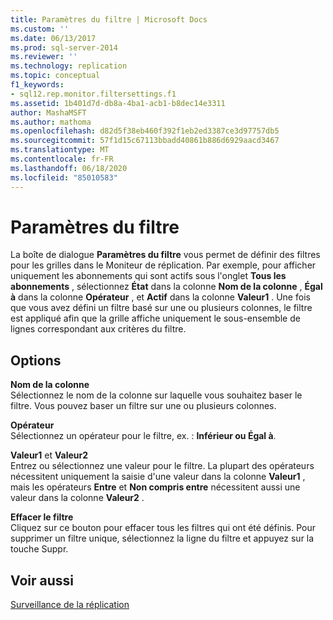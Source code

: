 ```yaml
---
title: Paramètres du filtre | Microsoft Docs
ms.custom: ''
ms.date: 06/13/2017
ms.prod: sql-server-2014
ms.reviewer: ''
ms.technology: replication
ms.topic: conceptual
f1_keywords:
- sql12.rep.monitor.filtersettings.f1
ms.assetid: 1b401d7d-db8a-4ba1-acb1-b8dec14e3311
author: MashaMSFT
ms.author: mathoma
ms.openlocfilehash: d82d5f38eb460f392f1eb2ed3387ce3d97757db5
ms.sourcegitcommit: 57f1d15c67113bbadd40861b886d6929aacd3467
ms.translationtype: MT
ms.contentlocale: fr-FR
ms.lasthandoff: 06/18/2020
ms.locfileid: "85010583"
---
```

# <a name="filter-settings"></a>Paramètres du filtre
  La boîte de dialogue **Paramètres du filtre** vous permet de définir des filtres pour les grilles dans le Moniteur de réplication. Par exemple, pour afficher uniquement les abonnements qui sont actifs sous l'onglet **Tous les abonnements** , sélectionnez **État** dans la colonne **Nom de la colonne** , **Égal à** dans la colonne **Opérateur** , et **Actif** dans la colonne **Valeur1** . Une fois que vous avez défini un filtre basé sur une ou plusieurs colonnes, le filtre est appliqué afin que la grille affiche uniquement le sous-ensemble de lignes correspondant aux critères du filtre.  
  
## <a name="options"></a>Options  
 **Nom de la colonne**  
 Sélectionnez le nom de la colonne sur laquelle vous souhaitez baser le filtre. Vous pouvez baser un filtre sur une ou plusieurs colonnes.  
  
 **Opérateur**  
 Sélectionnez un opérateur pour le filtre, ex. : **Inférieur ou Égal à**.  
  
 **Valeur1** et **Valeur2**  
 Entrez ou sélectionnez une valeur pour le filtre. La plupart des opérateurs nécessitent uniquement la saisie d'une valeur dans la colonne **Valeur1** , mais les opérateurs **Entre** et **Non compris entre** nécessitent aussi une valeur dans la colonne **Valeur2** .  
  
 **Effacer le filtre**  
 Cliquez sur ce bouton pour effacer tous les filtres qui ont été définis. Pour supprimer un filtre unique, sélectionnez la ligne du filtre et appuyez sur la touche Suppr.  
  
## <a name="see-also"></a>Voir aussi  
 [Surveillance de la réplication](monitoring-replication.md)  
  
  
